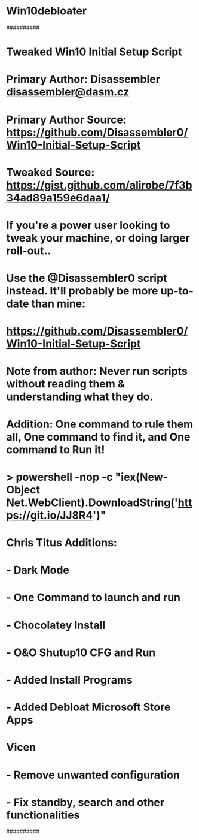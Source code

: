 # Win10debloater
##########
# Tweaked Win10 Initial Setup Script
# Primary Author: Disassembler <disassembler@dasm.cz>
# Primary Author Source: https://github.com/Disassembler0/Win10-Initial-Setup-Script
# Tweaked Source: https://gist.github.com/alirobe/7f3b34ad89a159e6daa1/
#
#    If you're a power user looking to tweak your machine, or doing larger roll-out.. 
#    Use the @Disassembler0 script instead. It'll probably be more up-to-date than mine:
#    https://github.com/Disassembler0/Win10-Initial-Setup-Script
# 
#    Note from author: Never run scripts without reading them & understanding what they do.
#
#	Addition: One command to rule them all, One command to find it, and One command to Run it! 
#
#     > powershell -nop -c "iex(New-Object Net.WebClient).DownloadString('https://git.io/JJ8R4')"
#
#	Chris Titus Additions:
#
#	- Dark Mode
#	- One Command to launch and run
#	- Chocolatey Install
#	- O&O Shutup10 CFG and Run
#	- Added Install Programs
#	- Added Debloat Microsoft Store Apps
#
# Vicen
# - Remove unwanted configuration
# - Fix standby, search and other functionalities
##########
